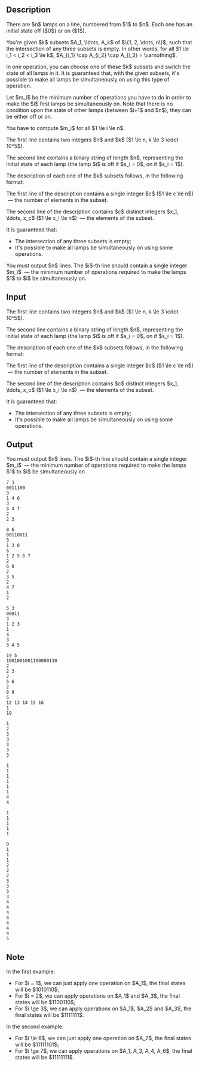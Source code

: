 ## Description

<div><p>There are $n$ lamps on a line, numbered from $1$ to $n$. Each one has an initial state off ($0$) or on ($1$).</p><p>You're given $k$ subsets $A_1, \ldots, A_k$ of $\{1, 2, \dots, n\}$, such that the intersection of any three subsets is empty. In other words, for all $1 \le i_1 &lt; i_2 &lt; i_3 \le k$, $A_{i_1} \cap A_{i_2} \cap A_{i_3} = \varnothing$.</p><p>In one operation, you can choose one of these $k$ subsets and switch the state of all lamps in it. It is guaranteed that, with the given subsets, it's possible to make all lamps be simultaneously on using this type of operation.</p><p>Let $m_i$ be the minimum number of operations you have to do in order to make the $i$ first lamps be simultaneously on. Note that there is no condition upon the state of other lamps (between $i+1$ and $n$), they can be either off or on.</p><p>You have to compute $m_i$ for all $1 \le i \le n$.</p></div><div class="input-specification"><p>The first line contains two integers $n$ and $k$ ($1 \le n, k \le 3 \cdot 10^5$).</p><p>The second line contains a binary string of length $n$, representing the initial state of each lamp (the lamp $i$ is off if $s_i = 0$, on if $s_i = 1$).</p><p>The description of each one of the $k$ subsets follows, in the following format:</p><p>The first line of the description contains a single integer $c$ ($1 \le c \le n$) &nbsp;— the number of elements in the subset.</p><p>The second line of the description contains $c$ distinct integers $x_1, \ldots, x_c$ ($1 \le x_i \le n$) &nbsp;— the elements of the subset.</p><p>It is guaranteed that: </p><ul> <li> The intersection of any three subsets is empty; </li><li> It's possible to make all lamps be simultaneously on using some operations. </li></ul></div><div class="output-specification"><p>You must output $n$ lines. The $i$-th line should contain a single integer $m_i$ &nbsp;— the minimum number of operations required to make the lamps $1$ to $i$ be simultaneously on.</p></div>

## Input

<p>The first line contains two integers $n$ and $k$ ($1 \le n, k \le 3 \cdot 10^5$).</p><p>The second line contains a binary string of length $n$, representing the initial state of each lamp (the lamp $i$ is off if $s_i = 0$, on if $s_i = 1$).</p><p>The description of each one of the $k$ subsets follows, in the following format:</p><p>The first line of the description contains a single integer $c$ ($1 \le c \le n$) &nbsp;— the number of elements in the subset.</p><p>The second line of the description contains $c$ distinct integers $x_1, \ldots, x_c$ ($1 \le x_i \le n$) &nbsp;— the elements of the subset.</p><p>It is guaranteed that: </p><ul> <li> The intersection of any three subsets is empty; </li><li> It's possible to make all lamps be simultaneously on using some operations. </li></ul>

## Output

<p>You must output $n$ lines. The $i$-th line should contain a single integer $m_i$ &nbsp;— the minimum number of operations required to make the lamps $1$ to $i$ be simultaneously on.</p>





```input1
7 3
0011100
3
1 4 6
3
3 4 7
2
2 3
```




```input2
8 6
00110011
3
1 3 8
5
1 2 5 6 7
2
6 8
2
3 5
2
4 7
1
2
```




```input3
5 3
00011
3
1 2 3
1
4
3
3 4 5
```




```input4
19 5
1001001001100000110
2
2 3
2
5 6
2
8 9
5
12 13 14 15 16
1
19
```




```output1
1
2
3
3
3
3
3
```




```output2
1
1
1
1
1
1
4
4
```




```output3
1
1
1
1
1
```




```output4
0
1
1
1
2
2
2
3
3
3
3
4
4
4
4
4
4
4
5
```



## Note

<p>In the first example: </p><ul> <li> For $i = 1$, we can just apply one operation on $A_1$, the final states will be $1010110$; </li><li> For $i = 2$, we can apply operations on $A_1$ and $A_3$, the final states will be $1100110$; </li><li> For $i \ge 3$, we can apply operations on $A_1$, $A_2$ and $A_3$, the final states will be $1111111$. </li></ul><p>In the second example: </p><ul> <li> For $i \le 6$, we can just apply one operation on $A_2$, the final states will be $11111101$; </li><li> For $i \ge 7$, we can apply operations on $A_1, A_3, A_4, A_6$, the final states will be $11111111$. </li></ul>
